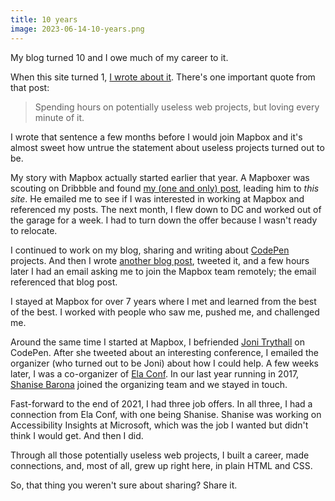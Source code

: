 ```yaml
---
title: 10 years
image: 2023-06-14-10-years.png
---
```


My blog turned 10 and I owe much of my career to it.

When this site turned 1, [I wrote about it](/notes/happy-birthday/). There's one important quote from that post:

> Spending hours on potentially useless web projects, but loving every minute of it.

I wrote that sentence a few months before I would join Mapbox and it's almost sweet how untrue the statement about useless projects turned out to be.

My story with Mapbox actually started earlier that year. A Mapboxer was scouting on Dribbble and found [my (one and only) post](https://dribbble.com/shots/1365696-Accordion-Nav), leading him to _this site_. He emailed me to see if I was interested in working at Mapbox and referenced my posts. The next month, I flew down to DC and worked out of the garage for a week. I had to turn down the offer because I wasn't ready to relocate.

I continued to work on my blog, sharing and writing about [CodePen](https://codepen.io/katydecorah) projects. And then I wrote [another blog post](/code/dry-yaml/), tweeted it, and a few hours later I had an email asking me to join the Mapbox team remotely; the email referenced that blog post.

I stayed at Mapbox for over 7 years where I met and learned from the best of the best. I worked with people who saw me, pushed me, and challenged me.

Around the same time I started at Mapbox, I befriended [Joni Trythall](https://jonitrythall.com/) on CodePen. After she tweeted about an interesting conference, I emailed the organizer (who turned out to be Joni) about how I could help. A few weeks later, I was a co-organizer of [Ela Conf](/notes/ela-conf/). In our last year running in 2017, [Shanise Barona](https://shanisebarona.com/) joined the organizing team and we stayed in touch.

Fast-forward to the end of 2021, I had three job offers. In all three, I had a connection from Ela Conf, with one being Shanise. Shanise was working on Accessibility Insights at Microsoft, which was the job I wanted but didn't think I would get. And then I did.

Through all those potentially useless web projects, I built a career, made connections, and, most of all, grew up right here, in plain HTML and CSS.

So, that thing you weren't sure about sharing? Share it.
